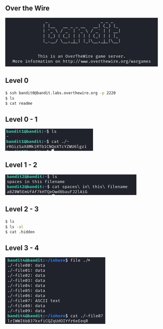 ## Over the Wire

![alt text](image.png)




## Level 0

```bash
$ ssh bandit0@bandit.labs.overthewire.org -p 2220 
$ ls
$ cat readme
```

## Level 0 - 1

![alt text](image-1.png)



## Level 1 - 2
![alt text](image-2.png) 


## Level 2 - 3

```bash
$ ls
$ ls -al
$ cat .hidden
``` 

## Level 3 - 4

![alt text](image-3.png)